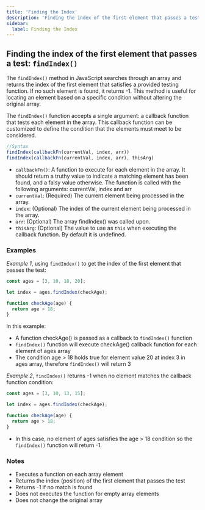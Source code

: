 ```yaml
---
title: 'Finding the Index'
description: 'Finding the index of the first element that passes a test'
sidebar:
  label: Finding the Index
---
```


## Finding the index of the first element that passes a test: `findIndex()`

The `findIndex()` method in JavaScript searches through an array and returns the index of the first element that satisfies a provided testing function. If no such element is found, it returns -1. This method is useful for locating an element based on a specific condition without altering the original array.

The `findIndex()` function accepts a single argument: a callback function that tests each element in the array. This callback function can be customized to define the condition that the elements must meet to be considered.


```js
//Syntax
findIndex(callbackFn(currentVal, index, arr))
findIndex(callbackFn(currentVal, index, arr), thisArg)
```

- `callbackFn()`: A function to execute for each element in the array. It should return a truthy value to indicate a matching element has been found, and a falsy value otherwise. The function is called with the following arguments: currentVal, index and arr
- `currentVal`: (Required) The current element being processed in the array.
- `index`: (Optional) The index of the current element being processed in the array.
- `arr`: (Optional) The array findIndex() was called upon.
- `thisArg`: (Optional) The value to use as `this` when executing the callback function. By default it is undefined.


### Examples

_Example 1_, using `findIndex()` to get the index of the first element that passes the test:

```js
const ages = [3, 10, 18, 20];

let index = ages.findIndex(checkAge);

function checkAge(age) {
  return age > 18;
}
```

In this example:

- A function checkAge() is passed as a callback to `findIndex()` function
- `findIndex()` function will execute checkAge() callback function for each element of ages array
- The condition age > 18 holds true for element value 20 at index 3 in ages array, therefore `findIndex()` will return 3

_Example 2_, `findIndex()` returns -1 when no element matches the callback function condition:

```js
const ages = [3, 10, 13, 15];

let index = ages.findIndex(checkAge);

function checkAge(age) {
  return age > 18;
}
```

- In this case, no element of ages satisfies the age > 18 condition so the `findIndex()` function will return -1.


### Notes

- Executes a function on each array element
- Returns the index (position) of the first element that passes the test
- Returns -1 if no match is found
- Does not executes the function for empty array elements
- Does not change the original array